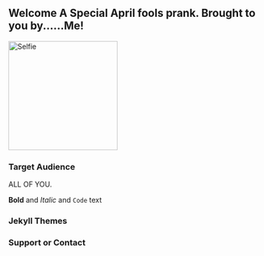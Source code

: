 ## Welcome A Special April fools prank. Brought to you by......Me!

<img width="216" alt="Selfie" src="https://user-images.githubusercontent.com/81630632/113008270-ce63a900-916e-11eb-9d0e-461048632595.png">

### Target Audience

ALL OF YOU.



**Bold** and _Italic_ and `Code` text





### Jekyll Themes



### Support or Contact


